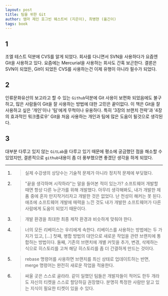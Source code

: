 ```yaml
---
layout: post
title: 팀을 위한 Git 
author: 엠마 제인 호그빈 웨스트비 (지은이), 최병현 (옮긴이) 
tags: book
---
```


## 1
조엘 테스트 덕분에 CVS를 알게 되었다. 회사를 다니면서 SVN을 사용하다가 요즘엔 Git을 사용하고 있다. 요즘에는 Mercurial을 사용하는 회사도 간혹 보곤한다. 결론은 SVN이 되었든, Git이 되었든 CVS를 사용하는건 이제 유행이 아니라 필수가 되었다.

## 2
인류문화유산의 보고라고 할 수 있는 `Github`덕분에 Git 사용이 보편화 되었음에도 불구하고, 많은 사람들이 Git을 잘 사용하는 방법에 대한 고민은 끝이없다. 이 책은 Git을 잘 사용하고 싶은 '개인'이나 '팀'에게 무척이나 유용하다. 특히 '3장의 브랜치 전략'과 '4장의 효과적인 워크플로우' Git을 처음 사용하는 개인과 팀에 많은 도움이 될것으로 생각된다.

## 3
대부분 다루고 있지 않는 `GitLab`을 다루고 있기 때문에 평소에 궁금했던 점을 해소할 수 있었지만, 결론적으로 `github`내용이 좀 더 풍부했으면 좋겠단 생각을 하게 되었다.

----

1. > 실제 수강생의 상당수는 기술적 문제가 아니라 정치적 문제에 부딪혔다.

2. > "끝을 생각하며 시작하라"는 말을 들어본 적이 있는가? 소프트웨어 개발할 때면 항상 다른 누군가를 위해 개발했다. 아무리 생각해봐도, 내가 개발한 제품 중에 혼자 만지작거리자고 개발한 것은 없었다. 난 천성이 해커는 못 된다. 애초에 소프트웨어 개발에 매력을 느낀 것도 내가 개발한 소프트웨어가 다른 사람에게 도움이 되었기 때문이다.

3. > 개발 환경을 최대한 최종 제작 환경과 비슷하게 맞춰야 한다.

4. > 너의 모든 리베이스는 우리에게 속한다. 리베이스를 사용하는 방법에는 두 가지가 있고, [...] 첫째, 병합 방법의 대안으로 새로운 작업을 관련 브랜치에 통합하는 방법이다. 둘째, 기존의 브랜치에 개별 커밋을 추가, 변경, 삭제하는 식으로 히스토리를 고쳐 해당 히스토리를 좀 더 간결하게 만드는 것이다.

5. > rebase 명령어를 사용하면 브랜치를 최신 상태로 업데이트하는 반면, merge 명령어는 완전히 새로운 작업을 적용한다.

6. > 싸울 곳은 스스로 골라라. 같이 일했던 팀들은 개발자들이 적어도 한두 개라도 자신의 티켓을 스스로 할당하길 권장했다. 분명히 특정한 사람만 알고 있는 지식이 필요한 티켓이 있을 수 있다.
